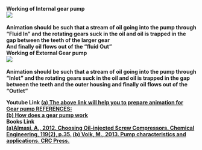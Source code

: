 <b> Working of Internal gear pump<b></br>
<image src="images/Picture6-1.png"><br><br>
Animation should be such that a stream of oil going into the pump through “Fluid In” and the rotating gears suck in the oil and oil is trapped in the gap between the teeth of the larger gear <br>
And finally oil flows out of the “fluid Out”<br>
<b> Working of External Gear pump<b></br>
<image src="images/Picture7-1.png"><br><br>
Animation should be such that a stream of oil going into the pump through “Inlet” and the rotating gears suck in the oil and oil is trapped in the gap between the teeth and the outer housing and finally oil flows out of the “Outlet”<br>

<b>Youtube Link</b>
<a href="https://www.youtube.com/watch?v=rVMEK_qwdaM">(a) The above link will help you to prepare animation for Gear pump REFERENCES:</a><br>
<a href="https://youtu.be/TSnrjYH3ghE?si=q24zMA2R2TLPIGnc"> (b) How does a gear pump work</a><br>
<b>Books Link</b></br>
<a href="https://www.pumpsandsystems.com/gear-pumps-design-operation-reliability"> (a)Almasi, A., 2012. Choosing Oil-injected Screw Compressors. Chemical Engineering, 119(2), p.35.</a>
<a href="https://books.google.com/books/about/Pump_Characteristics_and_Applications_Th.html?id=4cKnAAAAQBAJ">(b) Volk, M., 2013. Pump characteristics and applications. CRC Press.</a>
